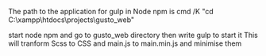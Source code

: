 The path to the application for gulp in Node npm is
cmd /K "cd C:\xampp\htdocs\projects\gusto_web"

start node npm and go to gusto_web directory then write gulp to start it
This will tranform Scss to CSS and main.js to main.min.js and minimise them

